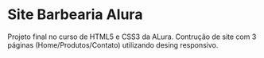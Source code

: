 # Site Barbearia Alura
Projeto final no curso de HTML5 e CSS3 da ALura.
Contrução de site com 3 páginas (Home/Produtos/Contato)
utilizando desing responsivo.
